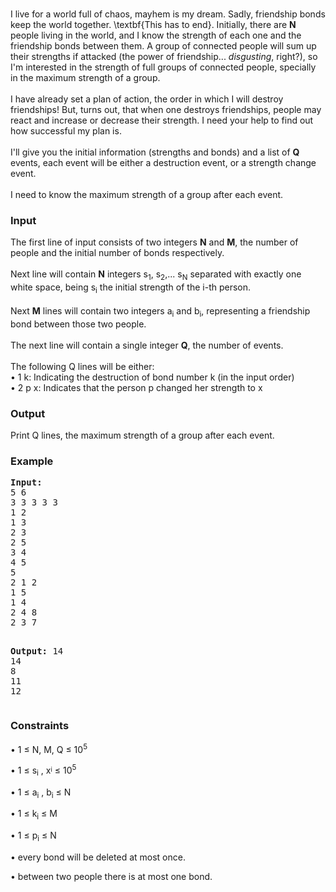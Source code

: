 <p><br>I live for a world full of chaos, mayhem is my dream. Sadly, friendship bonds keep the world together. \textbf{This has to end}. Initially, there are <strong>N</strong> people living in the world, and I know the strength of each one and the friendship bonds between them. A group of connected people will sum up their strengths if attacked (the power of friendship... <em>disgusting</em>, right?), so I'm interested in the strength of full groups of connected people, specially in the maximum strength of a group.<br><br>I have already set a plan of action, the order in which I will destroy friendships! But, turns out, that when one destroys friendships, people may react and increase or decrease their strength. I need your help to find out how successful my plan is.<br><br>I'll give you the initial information (strengths and bonds) and a list of <strong>Q</strong> events, each event will be either a destruction event, or a strength change event.<br><br>I need to know the maximum strength of a group after each event.</p>
<h3>Input</h3>
<p>The first line of input consists of two integers <strong>N</strong> and <strong>M</strong>, the number of people and the initial number of bonds respectively.<br><br>Next line will contain <strong>N</strong> integers s<sub>1</sub>, s<sub>2</sub>,... s<sub>N</sub> separated with exactly one white space, being s<sub>i</sub> the initial strength of the i-th person.<br><br>Next <strong>M</strong> lines will contain two integers a<sub>i</sub> and b<sub>i</sub>, representing a friendship bond between those two people.<br><br>The next line will contain a single integer <strong>Q</strong>, the number of events.<br><br>The following Q lines will be either:<br>• 1 k: Indicating the destruction of bond number k (in the input order)<br>• 2 p x: Indicates that the person p changed her strength to x</p>
<h3>Output</h3>
<p>Print Q lines, the maximum strength of a group after each event.</p>
<h3>Example</h3>
<pre><strong>Input:</strong>
5 6<br>3 3 3 3 3<br>1 2<br>1 3<br>2 3<br>2 5<br>3 4<br>4 5<br>5<br>2 1 2<br>1 5<br>1 4<br>2 4 8<br>2 3 7

<strong>Output:</strong>
14<br>14<br>8<br>11<br>12 </pre>
<h3>Constraints</h3>
<p>• 1 ≤ N, M, Q ≤ 10<sup>5</sup></p>
<p>• 1 ≤ s<sub>i</sub> , x<sup><sub>i</sub></sup> ≤ 10<sup>5</sup></p>
<p>• 1 ≤ a<sub>i</sub> , b<sub>i</sub> ≤ N</p>
<p>• 1 ≤ k<sub>i</sub> ≤ M</p>
<p>• 1 ≤ p<sub>i</sub> ≤ N</p>
<p>• every bond will be deleted at most once.</p>
<p>• between two people there is at most one bond.</p>